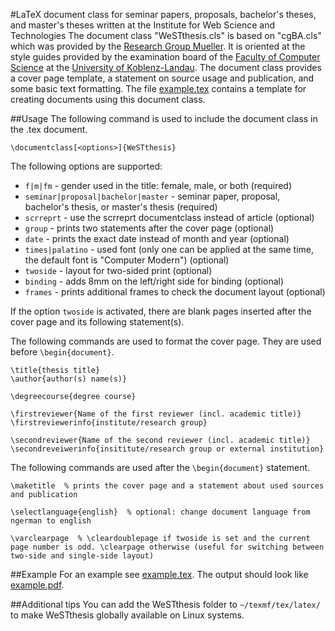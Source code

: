 #LaTeX document class for seminar papers, proposals, bachelor's theses, and master's theses written at the Institute for Web Science and Technologies
The document class "WeSTthesis.cls" is based on "cgBA.cls" which was provided by the [Research Group Mueller](http://www.uni-koblenz-landau.de/koblenz/fb4/institute/icv/agmueller). It is oriented at the style guides provided by the examination board of the [Faculty of Computer Science](http://www.uni-koblenz-landau.de/campus-koblenz/fb4) at the [University of Koblenz-Landau](http://www.uni-koblenz-landau.de/). The document class provides a cover page template, a statement on source usage and publication, and some basic text formatting. The file [example.tex](example.tex) contains a template for creating documents using this document class.

##Usage
The following command is used to include the document class in the .tex document.

    \documentclass[<options>]{WeSTthesis}

The following options are supported:

- `f|m|fm`                            - gender used in the title: female, male, or both (required)
- `seminar|proposal|bachelor|master`  - seminar paper, proposal, bachelor's thesis, or master's thesis (required)
- `scrreprt`                          - use the scrreprt documentclass instead of article (optional)
- `group`                             - prints two statements after the cover page (optional)
- `date`                              - prints the exact date instead of month and year (optional)
- `times|palatino`	                  - used font (only one can be applied at the same time, the default font is "Computer Modern") (optional)
- `twoside`                           - layout for two-sided print (optional)
- `binding`                           - adds 8mm on the left/right side for binding (optional)
- `frames`                            - prints additional frames to check the document layout (optional)

If the option `twoside` is activated, there are blank pages inserted after the cover page and its following statement(s).

The following commands are used to format the cover page. They are used before `\begin{document}`.

    \title{thesis title}
    \author{author(s) name(s)}

    \degreecourse{degree course}

    \firstreviewer{Name of the first reviewer (incl. academic title)}
    \firstreviewerinfo{institute/research group}

    \secondreviewer{Name of the second reviewer (incl. academic title)}
    \secondreveiwerinfo{insititute/research group or external institution}

The following commands are used after the `\begin{document}` statement.

    \maketitle  % prints the cover page and a statement about used sources and publication

    \selectlanguage{english}  % optional: change document language from ngerman to english

    \varclearpage  % \cleardoublepage if twoside is set and the current page number is odd. \clearpage otherwise (useful for switching between two-side and single-side layout)


##Example
For an example see [example.tex](example.tex). The output should look like [example.pdf](example.pdf).

##Additional tips
You can add the WeSTthesis folder to `~/texmf/tex/latex/` to make WeSTthesis globally available on Linux systems.
